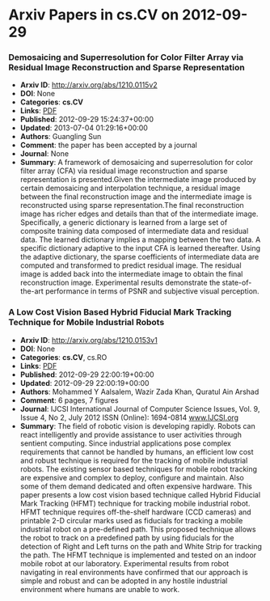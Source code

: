 # Arxiv Papers in cs.CV on 2012-09-29
### Demosaicing and Superresolution for Color Filter Array via Residual Image Reconstruction and Sparse Representation
- **Arxiv ID**: http://arxiv.org/abs/1210.0115v2
- **DOI**: None
- **Categories**: **cs.CV**
- **Links**: [PDF](http://arxiv.org/pdf/1210.0115v2)
- **Published**: 2012-09-29 15:24:37+00:00
- **Updated**: 2013-07-04 01:29:16+00:00
- **Authors**: Guangling Sun
- **Comment**: the paper has been accepted by a journal
- **Journal**: None
- **Summary**: A framework of demosaicing and superresolution for color filter array (CFA) via residual image reconstruction and sparse representation is presented.Given the intermediate image produced by certain demosaicing and interpolation technique, a residual image between the final reconstruction image and the intermediate image is reconstructed using sparse representation.The final reconstruction image has richer edges and details than that of the intermediate image. Specifically, a generic dictionary is learned from a large set of composite training data composed of intermediate data and residual data. The learned dictionary implies a mapping between the two data. A specific dictionary adaptive to the input CFA is learned thereafter. Using the adaptive dictionary, the sparse coefficients of intermediate data are computed and transformed to predict residual image. The residual image is added back into the intermediate image to obtain the final reconstruction image. Experimental results demonstrate the state-of-the-art performance in terms of PSNR and subjective visual perception.



### A Low Cost Vision Based Hybrid Fiducial Mark Tracking Technique for Mobile Industrial Robots
- **Arxiv ID**: http://arxiv.org/abs/1210.0153v1
- **DOI**: None
- **Categories**: **cs.CV**, cs.RO
- **Links**: [PDF](http://arxiv.org/pdf/1210.0153v1)
- **Published**: 2012-09-29 22:00:19+00:00
- **Updated**: 2012-09-29 22:00:19+00:00
- **Authors**: Mohammed Y Aalsalem, Wazir Zada Khan, Quratul Ain Arshad
- **Comment**: 6 pages, 7 figures
- **Journal**: IJCSI International Journal of Computer Science Issues, Vol. 9,
  Issue 4, No 2, July 2012 ISSN (Online): 1694-0814 www.IJCSI.org
- **Summary**: The field of robotic vision is developing rapidly. Robots can react intelligently and provide assistance to user activities through sentient computing. Since industrial applications pose complex requirements that cannot be handled by humans, an efficient low cost and robust technique is required for the tracking of mobile industrial robots. The existing sensor based techniques for mobile robot tracking are expensive and complex to deploy, configure and maintain. Also some of them demand dedicated and often expensive hardware. This paper presents a low cost vision based technique called Hybrid Fiducial Mark Tracking (HFMT) technique for tracking mobile industrial robot. HFMT technique requires off-the-shelf hardware (CCD cameras) and printable 2-D circular marks used as fiducials for tracking a mobile industrial robot on a pre-defined path. This proposed technique allows the robot to track on a predefined path by using fiducials for the detection of Right and Left turns on the path and White Strip for tracking the path. The HFMT technique is implemented and tested on an indoor mobile robot at our laboratory. Experimental results from robot navigating in real environments have confirmed that our approach is simple and robust and can be adopted in any hostile industrial environment where humans are unable to work.



